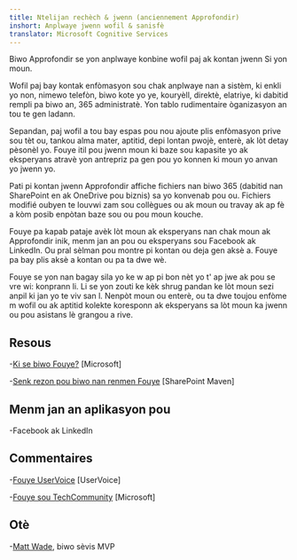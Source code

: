 ```yaml
---
title: Ntelijan rechèch & jwenn (anciennement Approfondir)
inshort: Anplwaye jwenn wofil & sanisfè
translator: Microsoft Cognitive Services
---
```


Biwo Approfondir se yon anplwaye konbine wofil paj ak kontan jwenn
Si yon moun.

Wofil paj bay kontak enfòmasyon sou chak anplwaye nan a
sistèm, ki enkli yo non, nimewo telefòn, biwo kote yo ye, kouryèll,
direktè, elatriye, ki dabitid rempli pa biwo an, 365
administratè. Yon tablo rudimentaire òganizasyon an tou te gen ladann.

Sepandan, paj wofil a tou bay espas pou nou ajoute plis
enfòmasyon prive sou tèt ou, tankou alma mater, aptitid, depi lontan
pwojè, enterè, ak lòt detay pèsonèl yo. Fouye itil pou
jwenn moun ki baze sou kapasite yo ak eksperyans atravè yon antrepriz
pa gen pou yo konnen ki moun yo anvan yo jwenn yo.

Pati pi kontan jwenn Approfondir affiche fichiers nan biwo 365
(dabitid nan SharePoint en ak OneDrive pou biznis) sa yo
konvenab pou ou. Fichiers modifié oubyen te louvwi zam sou collègues ou ak
moun ou travay ak ap fè a kòm posib enpòtan baze
sou ou pou moun kouche.

Fouye pa kapab pataje avèk lòt moun ak eksperyans nan chak moun
ak Approfondir inik, menm jan an pou ou eksperyans sou Facebook ak
LinkedIn. Ou pral sèlman pou montre pi kontan ou deja gen aksè a.
Fouye pa bay plis aksè a kontan ou pa ta dwe wè.

Fouye se yon nan bagay sila yo ke w ap pi bon nèt yo t' ap jwe ak pou
se vre wi: konprann li. Li se yon zouti ke kèk shrug pandan ke lòt moun sezi anpil
ki jan yo te viv san l. Nenpòt moun ou enterè, ou ta dwe
toujou enfòme m wofil ou ak aptitid kolekte koresponn ak eksperyans sa lòt moun
ka jwenn ou pou asistans lè grangou a rive.

Resous
---------

-[Ki se biwo
    Fouye?](https://support.office.com/en-us/article/What-is-Office-Delve-1315665a-c6af-4409-a28d-49f8916878ca)
    \[Microsoft\]

-[Senk rezon pou biwo nan renmen
    Fouye](https://sharepointmaven.com/5-reasons-love-new-office-365-delve/)
    \[SharePoint Maven\]

Menm jan an aplikasyon pou
--------------------

-Facebook ak LinkedIn

Commentaires
---------

-[Fouye UserVoice](https://office365.uservoice.com/forums/273487-delve)
    \[UserVoice\]

-[Fouye sou TechCommunity](https://techcommunity.microsoft.com/t5/Delve/ct-p/OfficeDelve)
    \[Microsoft\]

Otè
---------

-[Matt Wade](https://www.linkedin.com/in/thatmattwade/), biwo sèvis MVP


